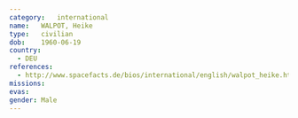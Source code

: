 ```yaml
---
category:	international
name:	WALPOT, Heike
type:	civilian
dob:	1960-06-19
country:
  - DEU
references:
  - http://www.spacefacts.de/bios/international/english/walpot_heike.htm
missions:
evas:
gender:	Male
---
```

